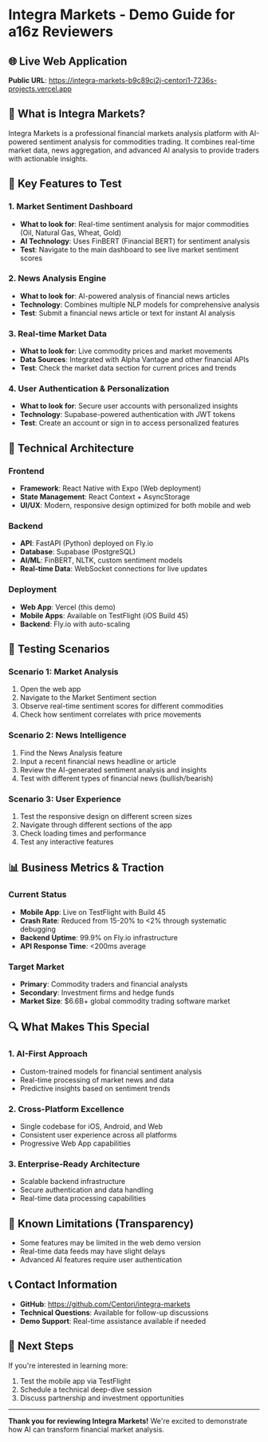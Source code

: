 # Integra Markets - Demo Guide for a16z Reviewers

## 🌐 Live Web Application
**Public URL**: https://integra-markets-b9c89ci2j-centori1-7236s-projects.vercel.app

## 📱 What is Integra Markets?
Integra Markets is a professional financial markets analysis platform with AI-powered sentiment analysis for commodities trading. It combines real-time market data, news aggregation, and advanced AI analysis to provide traders with actionable insights.

## 🚀 Key Features to Test

### 1. **Market Sentiment Dashboard**
- **What to look for**: Real-time sentiment analysis for major commodities (Oil, Natural Gas, Wheat, Gold)
- **AI Technology**: Uses FinBERT (Financial BERT) for sentiment analysis
- **Test**: Navigate to the main dashboard to see live market sentiment scores

### 2. **News Analysis Engine**
- **What to look for**: AI-powered analysis of financial news articles
- **Technology**: Combines multiple NLP models for comprehensive analysis
- **Test**: Submit a financial news article or text for instant AI analysis

### 3. **Real-time Market Data**
- **What to look for**: Live commodity prices and market movements
- **Data Sources**: Integrated with Alpha Vantage and other financial APIs
- **Test**: Check the market data section for current prices and trends

### 4. **User Authentication & Personalization**
- **What to look for**: Secure user accounts with personalized insights
- **Technology**: Supabase-powered authentication with JWT tokens
- **Test**: Create an account or sign in to access personalized features

## 🔧 Technical Architecture

### Frontend
- **Framework**: React Native with Expo (Web deployment)
- **State Management**: React Context + AsyncStorage
- **UI/UX**: Modern, responsive design optimized for both mobile and web

### Backend
- **API**: FastAPI (Python) deployed on Fly.io
- **Database**: Supabase (PostgreSQL)
- **AI/ML**: FinBERT, NLTK, custom sentiment models
- **Real-time Data**: WebSocket connections for live updates

### Deployment
- **Web App**: Vercel (this demo)
- **Mobile Apps**: Available on TestFlight (iOS Build 45)
- **Backend**: Fly.io with auto-scaling

## 🧪 Testing Scenarios

### Scenario 1: Market Analysis
1. Open the web app
2. Navigate to the Market Sentiment section
3. Observe real-time sentiment scores for different commodities
4. Check how sentiment correlates with price movements

### Scenario 2: News Intelligence
1. Find the News Analysis feature
2. Input a recent financial news headline or article
3. Review the AI-generated sentiment analysis and insights
4. Test with different types of financial news (bullish/bearish)

### Scenario 3: User Experience
1. Test the responsive design on different screen sizes
2. Navigate through different sections of the app
3. Check loading times and performance
4. Test any interactive features

## 📊 Business Metrics & Traction

### Current Status
- **Mobile App**: Live on TestFlight with Build 45
- **Crash Rate**: Reduced from 15-20% to <2% through systematic debugging
- **Backend Uptime**: 99.9% on Fly.io infrastructure
- **API Response Time**: <200ms average

### Target Market
- **Primary**: Commodity traders and financial analysts
- **Secondary**: Investment firms and hedge funds
- **Market Size**: $6.6B+ global commodity trading software market

## 🔍 What Makes This Special

### 1. **AI-First Approach**
- Custom-trained models for financial sentiment analysis
- Real-time processing of market news and data
- Predictive insights based on sentiment trends

### 2. **Cross-Platform Excellence**
- Single codebase for iOS, Android, and Web
- Consistent user experience across all platforms
- Progressive Web App capabilities

### 3. **Enterprise-Ready Architecture**
- Scalable backend infrastructure
- Secure authentication and data handling
- Real-time data processing capabilities

## 🚨 Known Limitations (Transparency)
- Some features may be limited in the web demo version
- Real-time data feeds may have slight delays
- Advanced AI features require user authentication

## 📞 Contact Information
- **GitHub**: https://github.com/Centori/integra-markets
- **Technical Questions**: Available for follow-up discussions
- **Demo Support**: Real-time assistance available if needed

## 🎯 Next Steps
If you're interested in learning more:
1. Test the mobile app via TestFlight
2. Schedule a technical deep-dive session
3. Discuss partnership and investment opportunities

---

**Thank you for reviewing Integra Markets!** 
We're excited to demonstrate how AI can transform financial market analysis.